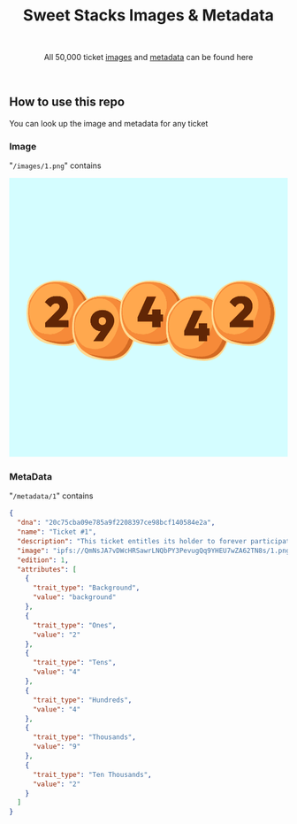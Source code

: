 <h1 align="center">
  Sweet Stacks Images & Metadata
</h1>
<br>
<p align="center">
  All 50,000 ticket <a href="/images">images</a> and <a href="/metadata">metadata</a> can be found here
</p>

<br/>

## How to use this repo

You can look up the image and metadata for any ticket

### Image

"`/images/1.png`" contains

![](/images/1.png)


### MetaData

"`/metadata/1`" contains

```json
{
  "dna": "20c75cba09e785a9f2208397ce98bcf140584e2a",
  "name": "Ticket #1",
  "description": "This ticket entitles its holder to forever participate in the Sweet Stacks lottery.",
  "image": "ipfs://QmNsJA7vDWcHRSawrLNQbPY3PevugQq9YHEU7wZA62TN8s/1.png",
  "edition": 1,
  "attributes": [
    {
      "trait_type": "Background",
      "value": "background"
    },
    {
      "trait_type": "Ones",
      "value": "2"
    },
    {
      "trait_type": "Tens",
      "value": "4"
    },
    {
      "trait_type": "Hundreds",
      "value": "4"
    },
    {
      "trait_type": "Thousands",
      "value": "9"
    },
    {
      "trait_type": "Ten Thousands",
      "value": "2"
    }
  ]
}
```